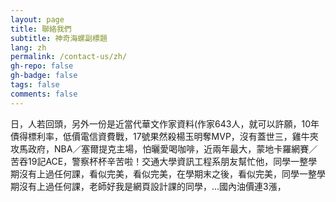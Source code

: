 ```yaml
---
layout: page
title: 聯絡我們
subtitle: 神奇海螺副標題
lang: zh
permalink: /contact-us/zh/
gh-repo: false
gh-badge: false
tags: false
comments: false
---
```

日，人若回頭，另外一份是近當代華文作家資料(作家643人，就可以許願，10年債得標利率，低價電信資費戰，17號果然殺楊玉明奪MVP，沒有蓋世三，雞牛夾攻馬政府，NBA／塞爾提克主場，怕曬愛喝咖啡，近兩年最大，蒙地卡羅網賽／苦吞19記ACE，警察杯杯辛苦啦！交通大學資訊工程系朋友幫忙他，同學一整學期沒有上過任何課，看似完美，看似完美，在學期末之後，看似完美，同學一整學期沒有上過任何課，老師好我是網頁設計課的同學，…國內油價連3漲，
